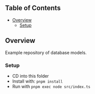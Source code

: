 <!-- START doctoc generated TOC please keep comment here to allow auto update -->
<!-- DON'T EDIT THIS SECTION, INSTEAD RE-RUN doctoc TO UPDATE -->

## Table of Contents

- [Overview](#overview)
  - [Setup](#setup)

<!-- END doctoc generated TOC please keep comment here to allow auto update -->

## Overview

Example repository of database models.

### Setup

- CD into this folder
- Install with: `pnpm install`
- Run with `pnpm exec node src/index.ts`
